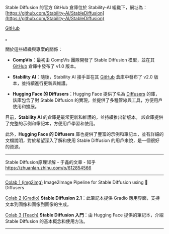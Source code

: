 
Stable Diffusion 的官方 GitHub 倉庫位於 Stability-AI 組織下，網址為：[https://github.com/Stability-AI/StableDiffusion](https://github.com/Stability-AI/StableDiffusion)

[GitHub](https://github.com/Stability-AI/StableDiffusion)

。

關於這些組織與專案的關係：

- **CompVis**：最初由 CompVis 團隊開發了 Stable Diffusion 模型，並在其 [GitHub](https://github.com/CompVis/stable-diffusion) 倉庫中發布了 v1.0 版本。
    
- **Stability AI**：隨後，Stability AI 接手並在其 [GitHub](https://github.com/Stability-AI/stablediffusion) 倉庫中發布了 v2.0 版本，並持續進行更新與維護。
    
- **Hugging Face 的 Diffusers**：Hugging Face 提供了名為 [Diffusers](https://github.com/huggingface/diffusers/) 的庫，該庫包含了對 Stable Diffusion 的實現，並提供了多種管線與工具，方便用戶使用和擴展。
    
目前，**Stability AI** 的倉庫是最常更新和維護的，並持續推出新版本。 該倉庫提供了完整的示例和筆記本，方便用戶學習和使用。

此外，**Hugging Face 的 Diffusers** 庫也提供了豐富的示例和筆記本，並有詳細的文檔說明，對於希望深入了解和使用 Stable Diffusion 的用戶來說，是一個很好的資源。

---
Stable Diffusion原理详解 - 于鑫的文章 - 知乎
https://zhuanlan.zhihu.com/p/612854566


-----

[Colab 1 (img2img)](https://colab.research.google.com/drive/1OWTkvEgN8eDgtGniJxoqveHl0ASqteAN#scrollTo=L52bmJXkAMQz)
Image2Image Pipeline for Stable Diffusion using 🧨 Diffusers

[Colab 2 (Gradio)](https://colab.research.google.com/github/qunash/stable-diffusion-2-gui/blob/main/stable_diffusion_2_0.ipynb)
**Stable Diffusion 2.1**：此筆記本提供 Gradio 應用界面，支持文本到圖像和圖像到圖像的生成。

[Colab 3 (Teach)](https://colab.research.google.com/drive/1wOIvZW4ic6LTg-VkPrSTFuhotJ-bVJnj)
**Stable Diffusion 入門**：由 Hugging Face 提供的筆記本，介紹 Stable Diffusion 的基本概念和使用方法。

----